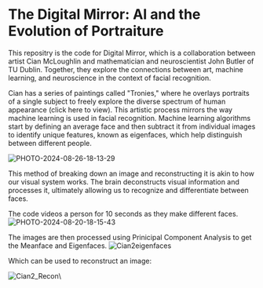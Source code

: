 # The Digital Mirror: AI and the Evolution of Portraiture

This repositry is the code for Digital Mirror, which is a collaboration between artist Cian McLoughlin and mathematician and neuroscientist John Butler of TU Dublin. Together, they explore the connections between art, machine learning, and neuroscience in the context of facial recognition. 
 
Cian has a series of paintings called "Tronies," where he overlays portraits of a single subject to freely explore the diverse spectrum of human appearance (click here to view). This artistic process mirrors the way machine learning is used in facial recognition. Machine learning algorithms start by defining an average face and then subtract it from individual images to identify unique features, known as eigenfaces, which help distinguish between different people.

![PHOTO-2024-08-26-18-13-29](https://github.com/user-attachments/assets/0dc1de30-04ad-4660-b982-1e9c1ac15ff9)

This method of breaking down an image and reconstructing it is akin to how our visual system works. The brain deconstructs visual information and processes it, ultimately allowing us to recognize and differentiate between faces.



The code videos a person for 10 seconds as they make different faces. 
![PHOTO-2024-08-20-18-15-43](https://github.com/user-attachments/assets/5b42515f-82e8-4629-ab13-22d861737440)


The images are then processed using Prinicipal Component Analysis to get the Meanface and Eigenfaces.
![Cian2eigenfaces](https://github.com/user-attachments/assets/6dbde16c-6ab7-408e-abf6-18b7c9c0a687)

Which can be used to reconstruct an image:

![Cian2_Recon](https://github.com/user-attachments/assets/9a370724-b49d-4dd2-af89-cd9687b453ef)\
